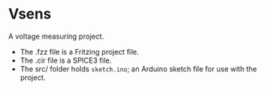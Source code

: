 # Vsens

A voltage measuring project.
- The .fzz file is a Fritzing project file.
- The .cir file is a SPICE3 file.
- The src/ folder holds `sketch.ino`; an Arduino sketch file for use with the project.

